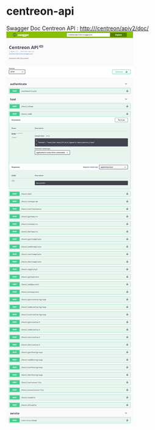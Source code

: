 # centreon-api

Swagger Doc Centreon API : [http://<your-centreon>/centreon/apiv2/doc/](http://<your-centreon>/centreon/apiv2/doc/)
![Doc Swagger Centreon API](/www/modules/centreon-api/doc/swagger.png)
